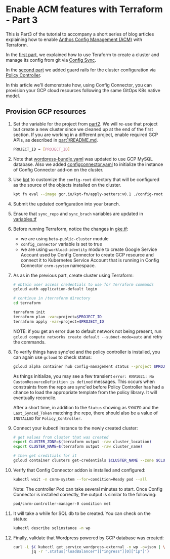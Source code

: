 # Enable ACM features with Terraform - Part 3

This is Part3 of the tutorial to accompany a short series of  blog articles explaining how to enable [Anthos Config Management (ACM)](https://cloud.google.com/anthos/config-management) with Terraform.

In the [first part](../acm-terraform-blog-part1), we explained how to use Teraform to create a cluster and manage its config from git via [Config Sync](https://cloud.google.com/anthos-config-management/docs/config-sync-overview).

In the [second part](../acm-terraform-blog-part2) we added guard rails for the cluster configuration via [Policy Controller](https://cloud.google.com/anthos-config-management/docs/concepts/policy-controller).

In this article we'll demonstrate how, using Config Connector, you can provision your GCP cloud resources following the same GitOps K8s native model. 


## Provision GCP resources

1. Set the variable for the project from [part2](../acm-terraform-blog-part2). We will re-use that project but create a new cluster since we cleaned up at the end of the first section. If you are working in a different project, enable required GCP APIs, as described in [part1/README.md](../part1/README.md).

    ```bash
    PROJECT_ID = [PROJECT_ID]
    ```
1. Note that [wordpress-bundle.yaml](./config-root/wordpress-bundle) was updated to use GCP MySQL database. Also we added [configconnector.yaml](./config-root/configconnector.yaml) to initialize the instance of Config Connector add-on on the cluster.

1. Use [kpt](kpt.dev) to customize the `config-root` directory that will be configured as the source of the objects installed on the cluster.

    ```bash
    kpt fn eval --image gcr.io/kpt-fn/apply-setters:v0.1 ./config-root -- projectId=$PROJECT_ID
    ```
1. Submit the updated configuration into your branch.
1. Ensure that `sync_repo` and `sync_brach` variables are updated in [variables.tf](./terraform/variables.tf)
1. Before running Terraform, notice the changes in [gke.tf](./terraform/gke.tf):
     - we are using `beta-public-cluster` module
     - `config_connector` variable is set to true
     - we are using `workload-identity` module to create Google Service Account used by Config Connector to create GCP resource and connect it to Kubernetes Service Account that is running in Config Connector `cnrm-system` namespace.
1. As as in the previous part, create cluster using Terraform:

    ```bash
    # obtain user access credentials to use for Terraform commands
    gcloud auth application-default login

    # continue in /terraform directory
    cd terraform

    terraform init
    terraform plan -var=project=$PROJECT_ID
    terraform apply -var=project=$PROJECT_ID
    ```
    NOTE: if you get an error due to default network not being present, run `gcloud compute networks create default --subnet-mode=auto` and retry the commands.

1. To verify things have sync'ed and the policy controller is installed, you can again use `gcloud` to check status:

    ```bash
    gcloud alpha container hub config-management status --project $PROJECT_ID
    ```

    As things initialize, you may see a few transient `error: KNV1021: No CustomResourceDefinition is defined` messages. This occurs when constraints from the repo are sync'ed before Policy Controller has had a chance to load the appropriate template from the policy library. It will eventually reconcile.

    After a short time, in addition to the `Status` showing as `SYNCED` and the `Last_Synced_Token` matching the repo, there should also be a value of `INSTALLED` for `Policy_Controller`.


1. Connect your kubectl instance to the newly created cluster:

    ```bash
    # get values from cluster that was created
    export CLUSTER_ZONE=$(terraform output -raw cluster_location)
    export CLUSTER_NAME=$(terraform output -raw cluster_name)

    # then get creditials for it
    gcloud container clusters get-credentials $CLUSTER_NAME --zone $CLUSTER_ZONE --project $PROJECT_ID

    ```

1. Verify that Config Connector addon is installed and configured:
    ```bash
    kubectl wait -n cnrm-system --for=condition=Ready pod --all
    ```

    Note: The controller Pod can take several minutes to start. Once Config Connector is installed correctly, the output is similar to the following:

    ```bash
    pod/cnrm-controller-manager-0 condition met
    ```
1.  It will take a while for SQL db to be created. You can check on the status:
    ```bash
    kubectl describe sqlinstance -n wp
    ```

1.  Finally, validate that Wordpress powered by GCP database was created:

    ```bash
    curl -L $( kubectl get service wordpress-external -n wp -o=json | \
            jq -r '.status["loadBalancer"]["ingress"][0]["ip"]')
